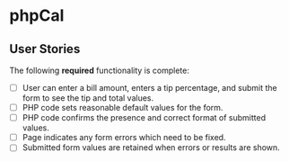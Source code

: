 # phpCal
## User Stories

The following **required** functionality is complete:
* [ ] User can enter a bill amount, enters a tip percentage, and submit the form to see the tip and total values.
* [ ] PHP code sets reasonable default values for the form.
* [ ] PHP code confirms the presence and correct format of submitted values.
* [ ] Page indicates any form errors which need to be fixed.
* [ ] Submitted form values are retained when errors or results are shown.
